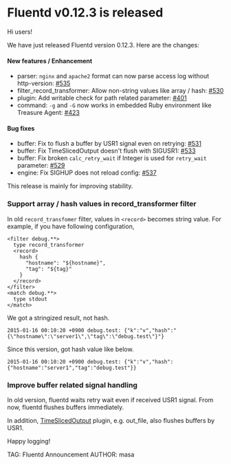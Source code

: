 # Fluentd v0.12.3 is released

Hi users!

We have just released Fluentd version 0.12.3.
Here are the changes:

#### New features / Enhancement

* parser: `nginx` and `apache2` format can now parse access log without http-version: [#535](https://github.com/fluent/fluentd/pull/535)
* filter\_record\_transformer: Allow non-string values like array / hash: [#530](https://github.com/fluent/fluentd/pull/530)
* plugin: Add writable check for path related parameter: [#401](https://github.com/fluent/fluentd/pull/401)
* command: `-g` and `-G` now works in embedded Ruby environment like Treasure Agent: [#423](https://github.com/fluent/fluentd/pull/423)

#### Bug fixes

* buffer: Fix to flush a buffer by USR1 signal even on retrying: [#531](https://github.com/fluent/fluentd/pull/531)
* buffer: Fix TimeSlicedOutput doesn't flush with SIGUSR1: [#533](https://github.com/fluent/fluentd/pull/533)
* buffer: Fix broken `calc_retry_wait` if Integer is used for `retry_wait` parameter: [#529](https://github.com/fluent/fluentd/pull/529)
* engine: Fix SIGHUP does not reload config: [#537](https://github.com/fluent/fluentd/pull/537)

This release is mainly for improving stability.

### Support array / hash values in record\_transformer filter

In old `record_transfomer` filter, values in `<record>` becomes string value.
For example, if you have following configuration,

```aconf
<filter debug.**>
  type record_transformer
  <record>
    hash {  
      "hostname": "${hostname}",
      "tag": "${tag}"
    }
  </record>
</filter>
<match debug.**>
  type stdout
</match>
```

We got a stringized result, not hash.

    2015-01-16 00:10:20 +0900 debug.test: {"k":"v","hash":"{\"hostname\":\"server1\",\"tag\":\"debug.test\"}"}

Since this version, got hash value like below.

    2015-01-16 00:10:20 +0900 debug.test: {"k":"v","hash":{"hostname":"server1","tag":"debug.test"}}


### Improve buffer related signal handling

In old version, fluentd waits retry wait even if received USR1 signal.
From now, fluentd flushes buffers immediately.

In addition, [TimeSlicedOutput](http://docs.fluentd.org/articles/buffer-plugin-overview#time-sliced-plugin-overview) plugin, e.g. out\_file, also flushes buffers by USR1.


Happy logging!


TAG: Fluentd Announcement
AUTHOR: masa
